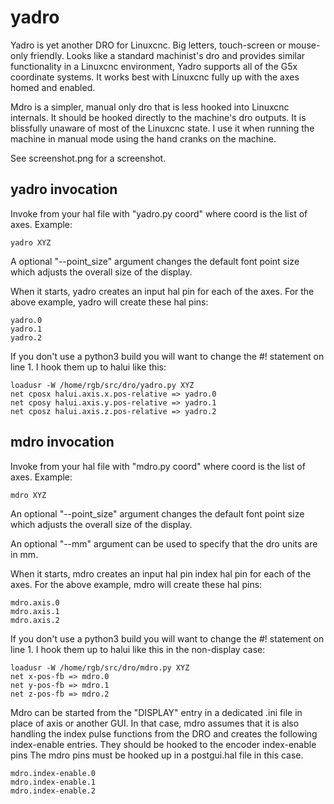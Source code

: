 # yadro

Yadro is yet another DRO for Linuxcnc. Big letters, touch-screen or mouse-only friendly.
Looks like a standard machinist's dro and provides similar functionality in a
Linuxcnc environment, Yadro supports all of the G5x coordinate systems. It works
best with Linuxcnc fully up with the axes homed and enabled.

Mdro is a simpler, manual only dro that is less hooked into Linuxcnc internals. It
should be hooked directly to the machine's dro outputs. It is blissfully unaware
of most of the Linuxcnc state. I use it when running the machine in manual mode
using the hand cranks on the machine.

See screenshot.png for a screenshot.

## yadro invocation

Invoke from your hal file with "yadro.py coord" where coord is the list of axes. Example:

    yadro XYZ

A optional "--point_size" argument changes the default font point size which
adjusts the overall size of the display.

When it starts, yadro creates an input hal pin for each of the axes. For the above
example, yadro will create these hal pins:


    yadro.0
    yadro.1
    yadro.2

If you don't use a python3 build you will want to change the #! statement on line 1.
I hook them up to halui like this:

    loadusr -W /home/rgb/src/dro/yadro.py XYZ
    net cposx halui.axis.x.pos-relative => yadro.0
    net cposy halui.axis.y.pos-relative => yadro.1
    net cposz halui.axis.z.pos-relative => yadro.2

## mdro invocation

Invoke from your hal file with "mdro.py coord" where coord is the list of axes. Example:

    mdro XYZ

An optional "--point_size" argument changes the default font point size which
adjusts the overall size of the display.

An optional "--mm" argument can be used to specify that the dro units are in mm.

When it starts, mdro creates an input hal pin index hal pin for each of the axes.
For the above example, mdro will create these hal pins:

    mdro.axis.0
    mdro.axis.1
    mdro.axis.2

If you don't use a python3 build you will want to change the #! statement on line 1.
I hook them up to halui like this in the non-display case:

    loadusr -W /home/rgb/src/dro/mdro.py XYZ
    net x-pos-fb => mdro.0
    net y-pos-fb => mdro.1
    net z-pos-fb => mdro.2

Mdro can be started from the "DISPLAY" entry in a dedicated .ini file in place of
axis or another GUI. In that case, mdro assumes that it is also handling the index
pulse functions from the DRO and creates the following index-enable entries. 
They should be hooked to the encoder index-enable pins The mdro pins must be
hooked up in a postgui.hal file in this case.

    mdro.index-enable.0
    mdro.index-enable.1
    mdro.index-enable.2

